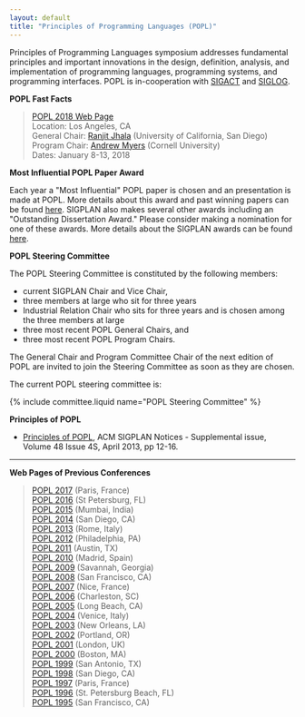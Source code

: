 ```yaml
---
layout: default
title: "Principles of Programming Languages (POPL)"
---
```

Principles of Programming Languages symposium addresses fundamental
principles and important innovations in the design, definition,
analysis, and implementation of programming languages, programming
systems, and programming interfaces. POPL is in-cooperation with
[SIGACT](http://www.acm.org/sigact) and [SIGLOG](http://www.acm.org/siglog).


**POPL Fast Facts**

> [POPL 2018 Web Page](http://popl18.sigplan.org)  
> Location: Los Angeles, CA  
> General Chair: [Ranjit Jhala](http://ranjitjhala.github.io) (University of California, San Diego)  
> Program Chair: [Andrew Myers](http://www.cs.cornell.edu/andru/) (Cornell University)  
> Dates: January 8-13, 2018  

**Most Influential POPL Paper Award**

Each year a "Most Influential" POPL paper is chosen and an
presentation is made at POPL. More details about this award and
past winning papers can be found [here](/Awards/Conferences/). SIGPLAN
also makes several other awards including an "Outstanding
Dissertation Award." Please consider making a nomination for one of
these awards.  More details about the SIGPLAN awards can be found
[here](/Awards/).

**POPL Steering Committee**

The POPL Steering Committee is constituted by the following members:  

-   current SIGPLAN Chair and Vice Chair,
-   three members at large who sit for three years
-   Industrial Relation Chair who sits for three years and is chosen among the three members at large
-   three most recent POPL General Chairs, and
-   three most recent POPL Program Chairs.

The General Chair and Program Committee Chair of the next edition of POPL are invited to join the Steering Committee as soon as they are chosen.

The current POPL steering committee is:

{% include committee.liquid name="POPL Steering Committee" %}

**Principles of POPL**
 
  * [Principles of POPL](http://dl.acm.org/citation.cfm?doid=2502508.2502517),
    ACM SIGPLAN Notices - Supplemental issue,
    Volume 48 Issue 4S, April 2013, pp 12-16.

----

**Web Pages of Previous Conferences**

> [POPL 2017](http://conf.researchr.org/home/POPL-2017) (Paris, France)  
> [POPL 2016](http://conf.researchr.org/home/POPL-2016) (St Petersburg, FL)  
> [POPL 2015](http://popl.mpi-sws.org/2015/) (Mumbai, India)  
> [POPL 2014](http://popl.mpi-sws.org/2014/) (San Diego, CA)  
> [POPL 2013](http://popl.mpi-sws.org/2013/) (Rome, Italy)  
> [POPL 2012](http://www.cse.psu.edu/popl/12/) (Philadelphia, PA)  
> [POPL 2011](http://www.cse.psu.edu/popl/11/) (Austin, TX)  
> [POPL 2010](http://www.cse.psu.edu/popl/10/) (Madrid, Spain)  
> [POPL 2009](http://www.cs.ucsd.edu/popl/09/) (Savannah, Georgia)  
> [POPL 2008](http://www.cs.ucsd.edu/popl/08/) (San Francisco, CA)  
> [POPL 2007](http://www.cs.ucsd.edu/popl/07/) (Nice, France)  
> [POPL 2006](http://www.cs.princeton.edu/~dpw/popl/06/) (Charleston, SC)  
> [POPL 2005](http://www.cs.princeton.edu/~dpw/popl/05/) (Long Beach, CA)  
> [POPL 2004](http://cristal.inria.fr/POPL2004/) (Venice, Italy)  
> [POPL 2003](http://www.cs.berkeley.edu/~aiken/popl03/) (New Orleans, LA)  
> [POPL 2002](http://www.cse.ogi.edu/PacSoft/conf/popl/) (Portland, OR)  
> [POPL 2001](http://www.daimi.au.dk/~popl01/) (London, UK)  
> [POPL 2000](http://www.research.ibm.com/people/w/wegman/POPL.html) (Boston, MA)  
> [POPL 1999](http://www.cs.princeton.edu/~appel/popl99/) (San Antonio, TX)  
> [POPL 1998](http://cm.bell-labs.com/cm/cs/who/dbm/POPL98/index.html) (San Diego, CA)  
> [POPL 1997](http://www.cs.umd.edu/~pugh/popl97/) (Paris, France)  
> [POPL 1996](ftp://parcftp.xerox.com/pub/popl96/popl96.html) (St. Petersburg Beach, FL)  
> [POPL 1995](http://www.cs.wustl.edu/~cytron/popl95.html) (San Francisco, CA)  

